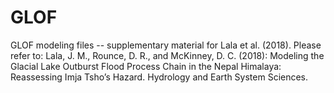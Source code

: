 # GLOF
GLOF modeling files -- supplementary material for Lala et al. (2018).
Please refer to: Lala, J. M., Rounce, D. R., and McKinney, D. C. (2018): Modeling the Glacial Lake Outburst Flood Process Chain in the Nepal Himalaya: Reassessing Imja Tsho’s Hazard. Hydrology and Earth System Sciences.
